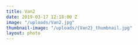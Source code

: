```yaml
---
title: Van2
date: 2019-03-17 12:18:00 Z
image: "/uploads/Van2.jpg"
thumbnail-image: "/uploads/{Van2}_thumbnail.jpg"
layout: photo
---
```


